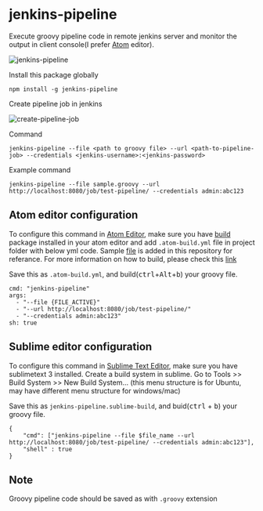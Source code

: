 # jenkins-pipeline
Execute groovy pipeline code in remote jenkins server and monitor the output in client console(I prefer [Atom](https://atom.io/) editor).

![jenkins-pipeline](https://raw.githubusercontent.com/jacob4madhu/jenkins-pipeline/master/help/atom-preview.png)

Install this package globally
```
npm install -g jenkins-pipeline
```
Create pipeline job in jenkins

![create-pipeline-job](https://raw.githubusercontent.com/jacob4madhu/jenkins-pipeline/master/help/pipeline-job.png)

Command
```
jenkins-pipeline --file <path to groovy file> --url <path-to-pipeline-job> --credentials <jenkins-username>:<jenkins-password>
```
Example command
```
jenkins-pipeline --file sample.groovy --url http://localhost:8080/job/test-pipeline/ --credentials admin:abc123
```

## Atom editor configuration
To configure this command in [Atom Editor](https://atom.io/), make sure you have [build](https://atom.io/packages/build) package installed in your atom editor and add `.atom-build.yml` file in project folder with below yml code. Sample [file](https://github.com/jacob4madhu/jenkins-pipeline/blob/master/.atom-build.yml) is added in this repository for referance. For more information on how to build, please check this [link](https://atom.io/packages/build)

Save this as `.atom-build.yml`, and build(<kbd>ctrl</kbd>+<kbd>Alt</kbd>+<kbd>b</kbd>) your groovy file.

```
cmd: "jenkins-pipeline"
args:
  - "--file {FILE_ACTIVE}"
  - "--url http://localhost:8080/job/test-pipeline/"
  - "--credentials admin:abc123"
sh: true
```


## Sublime editor configuration
To configure this command in [Sublime Text Editor](https://www.sublimetext.com/), make sure you have sublimetext 3 installed.
Create a build system in sublime.
Go to Tools >> Build System >> New Build System... (this menu structure is for Ubuntu, may have different menu structure for windows/mac)

Save this as `jenkins-pipeline.sublime-build`, and buid(<kbd>ctrl</kbd> + <kbd>b</kbd>) your groovy file.
```
{
    "cmd": ["jenkins-pipeline --file $file_name --url http://localhost:8080/job/test-pipeline/ --credentials admin:abc123"],
    "shell" : true
}
```


## Note
Groovy pipeline code should be saved as with `.groovy` extension
